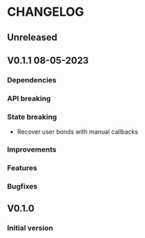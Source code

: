 # CHANGELOG

## Unreleased

## V0.1.1 08-05-2023
### Dependencies
### API breaking
### State breaking
- Recover user bonds with manual callbacks
### Improvements
### Features
### Bugfixes

## V0.1.0
### Initial version
